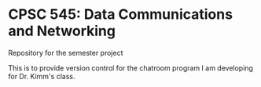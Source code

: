 # CPSC 545: Data Communications and Networking
 Repository for the semester project

This is to provide version control for the chatroom program I am developing for Dr. Kimm's class.